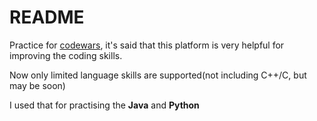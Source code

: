 README
===

Practice for [codewars](http://www.codewars.com/), it's said that this platform is very helpful
for improving the coding skills.

Now only limited language skills are supported(not including C++/C, but may be soon)


I used that for practising the **Java** and **Python**
